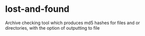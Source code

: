 # lost-and-found
Archive checking tool which produces md5 hashes for files and or directories, with the option of outputting to file

